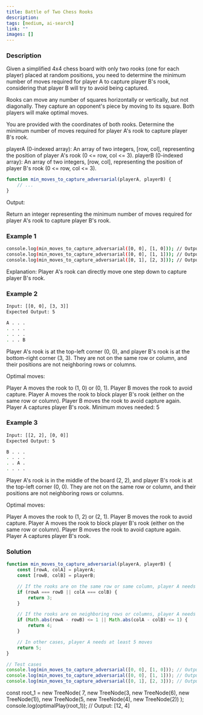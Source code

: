 ```yaml
---
title: Battle of Two Chess Rooks
description: 
tags: [medium, ai-search]
link: ""
images: []
---
```


### Description

Given a simplified 4x4 chess board with only two rooks (one for each player) placed at random positions, you need to determine the minimum number of moves required for player A to capture player B's rook, considering that player B will try to avoid being captured.

Rooks can move any number of squares horizontally or vertically, but not diagonally. They capture an opponent's piece by moving to its square. Both players will make optimal moves.

You are provided with the coordinates of both rooks. Determine the minimum number of moves required for player A's rook to capture player B's rook.

playerA (0-indexed array): An array of two integers, [row, col], representing the position of player A's rook (0 <= row, col <= 3).
playerB (0-indexed array): An array of two integers, [row, col], representing the position of player B's rook (0 <= row, col <= 3).

```js
function min_moves_to_capture_adversarial(playerA, playerB) {
    // ...
}

```

Output:

Return an integer representing the minimum number of moves required for player A's rook to capture player B's rook.


### Example 1

```bash
console.log(min_moves_to_capture_adversarial([0, 0], [1, 0])); // Output: 3
console.log(min_moves_to_capture_adversarial([0, 0], [1, 1])); // Output: 4
console.log(min_moves_to_capture_adversarial([0, 1], [2, 3])); // Output: 4

```
Explanation: Player A's rook can directly move one step down to capture player B's rook.

### Example 2


```bash
Input: [[0, 0], [3, 3]]
Expected Output: 5

A . . .
. . . .
. . . .
. . . B

```

Player A's rook is at the top-left corner (0, 0), and player B's rook is at the bottom-right corner (3, 3). They are not on the same row or column, and their positions are not neighboring rows or columns.

Optimal moves:

Player A moves the rook to (1, 0) or (0, 1).
Player B moves the rook to avoid capture.
Player A moves the rook to block player B's rook (either on the same row or column).
Player B moves the rook to avoid capture again.
Player A captures player B's rook.
Minimum moves needed: 5


### Example 3

```bash
Input: [[2, 2], [0, 0]]
Expected Output: 5
```

```bash
B . . .
. . . .
. . A .
. . . .

```

Player A's rook is in the middle of the board (2, 2), and player B's rook is at the top-left corner (0, 0). They are not on the same row or column, and their positions are not neighboring rows or columns.

Optimal moves:

Player A moves the rook to (1, 2) or (2, 1).
Player B moves the rook to avoid capture.
Player A moves the rook to block player B's rook (either on the same row or column).
Player B moves the rook to avoid capture again.
Player A captures player B's rook.

### Solution

```js
function min_moves_to_capture_adversarial(playerA, playerB) {
    const [rowA, colA] = playerA;
    const [rowB, colB] = playerB;

    // If the rooks are on the same row or same column, player A needs 3 moves
    if (rowA === rowB || colA === colB) {
        return 3;
    }

    // If the rooks are on neighboring rows or columns, player A needs 4 moves
    if (Math.abs(rowA - rowB) <= 1 || Math.abs(colA - colB) <= 1) {
        return 4;
    }

    // In other cases, player A needs at least 5 moves
    return 5;
}

// Test cases
console.log(min_moves_to_capture_adversarial([0, 0], [1, 0])); // Output: 3
console.log(min_moves_to_capture_adversarial([0, 0], [1, 1])); // Output: 4
console.log(min_moves_to_capture_adversarial([0, 1], [2, 3])); // Output: 5

```

const root_1 = new TreeNode(
    7,
    new TreeNode(3, new TreeNode(6), new TreeNode(1)),
    new TreeNode(5, new TreeNode(4), new TreeNode(2))
);
console.log(optimalPlay(root_1)); // Output: [12, 4]
